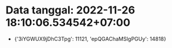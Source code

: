 # Data tanggal: 2022-11-26 18:10:06.534542+07:00

* {'3iYGWUX9jDhC3Tpg': 11121, 'epQGAChaMSlgPGUy': 14818}
